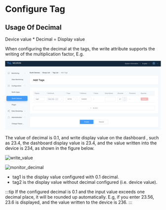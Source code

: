 # Configure Tag

## Usage Of Decimal

Device value * Decimal = Display value

When configuring the decimal at the tags, the write attribute supports the writing of the multiplication factor, E.g.

![tag_decimal](./assets/tag_decimal.png)

The value of decimal is 0.1, and write display value on the dashboard , such as 23.4, the dashboard display value is 23.4, and the value written into the device is 234, as shown in the figure below.

![write_value](./assets/write_value.png)

![monitor_decimal](./assets/monitor_decimal.png)

* tag1 is the display value configured with 0.1 decimal.
* tag2 is the display value without decimal configured (i.e. device value).

:::tip
If the configured decimal is 0.1 and the input value exceeds one decimal place, it will be rounded up automatically. E.g, if you enter 23.56, 23.6 is displayed, and the value written to the device is 236.
:::
